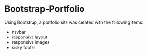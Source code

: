 # Bootstrap-Portfolio

Using Bootstrap, a portfolio site was created with the following items:

* navbar
* responsive layout
* responsive images 
* sicky footer

